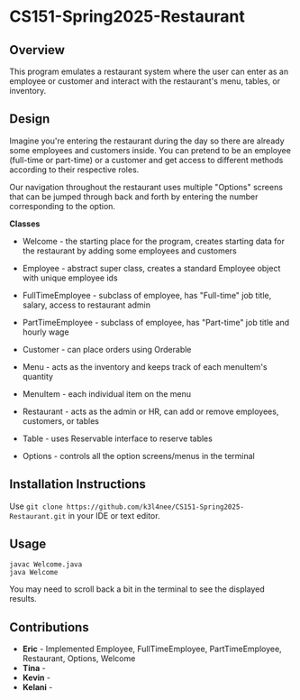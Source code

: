 # CS151-Spring2025-Restaurant

## Overview

This program emulates a restaurant system where the user can enter as an employee or customer and interact with the restaurant's menu, tables, or inventory.

## Design

Imagine you're entering the restaurant during the day so there are already some employees and customers inside. You can pretend to be an employee (full-time or part-time) or a customer and get access to different methods according to their respective roles.

Our navigation throughout the restaurant uses multiple "Options" screens that can be jumped through back and forth by entering the number corresponding to the option.

**Classes**

- Welcome - the starting place for the program, creates starting data for the restaurant by adding some employees and customers

- Employee - abstract super class, creates a standard Employee object with unique employee ids

- FullTimeEmployee - subclass of employee, has "Full-time" job title, salary, access to restaurant admin

- PartTimeEmployee - subclass of employee, has "Part-time" job title and hourly wage

- Customer - can place orders using Orderable

- Menu - acts as the inventory and keeps track of each menuItem's quantity

- MenuItem - each individual item on the menu

- Restaurant - acts as the admin or HR, can add or remove employees, customers, or tables

- Table - uses Reservable interface to reserve tables

- Options - controls all the option screens/menus in the terminal

## Installation Instructions

Use `git clone https://github.com/k3l4nee/CS151-Spring2025-Restaurant.git` in your IDE or text editor.

## Usage

```
javac Welcome.java
java Welcome
```

You may need to scroll back a bit in the terminal to see the displayed results.

## Contributions

- **Eric** - Implemented Employee, FullTimeEmployee, PartTimeEmployee, Restaurant, Options, Welcome
- **Tina** -
- **Kevin** -
- **Kelani** -
